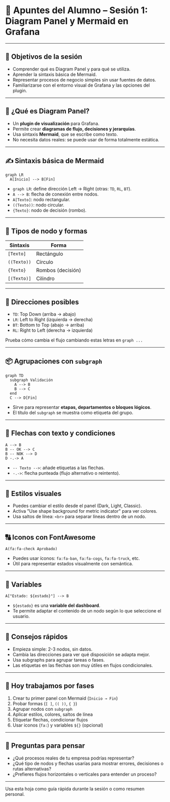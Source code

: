 # 📘 Apuntes del Alumno – Sesión 1: Diagram Panel y Mermaid en Grafana

---

## 🎯 Objetivos de la sesión

* Comprender qué es Diagram Panel y para qué se utiliza.
* Aprender la sintaxis básica de Mermaid.
* Representar procesos de negocio simples sin usar fuentes de datos.
* Familiarizarse con el entorno visual de Grafana y las opciones del plugin.

---

## 🧩 ¿Qué es Diagram Panel?

* Un **plugin de visualización** para Grafana.
* Permite crear **diagramas de flujo, decisiones y jerarquías**.
* Usa sintaxis **Mermaid**, que se escribe como texto.
* No necesita datos reales: se puede usar de forma totalmente estática.

---

## ✍️ Sintaxis básica de Mermaid

```mermaid
graph LR
  A[Inicio] --> B[Fin]
```

* `graph LR`: define dirección Left → Right (otras: `TD`, `RL`, `BT`).
* `A --> B`: flecha de conexión entre nodos.
* `A[Texto]`: nodo rectangular.
* `((Texto))`: nodo circular.
* `{Texto}`: nodo de decisión (rombo).

---

## 🧱 Tipos de nodo y formas

| Sintaxis    | Forma             |
| ----------- | ----------------- |
| `[Texto]`   | Rectángulo        |
| `((Texto))` | Círculo           |
| `{Texto}`   | Rombos (decisión) |
| `[(Texto)]` | Cilindro          |

---

## 🔄 Direcciones posibles

* `TD`: Top Down (arriba → abajo)
* `LR`: Left to Right (izquierda → derecha)
* `BT`: Bottom to Top (abajo → arriba)
* `RL`: Right to Left (derecha → izquierda)

Prueba cómo cambia el flujo cambiando estas letras en `graph ...`

---

## 📦 Agrupaciones con `subgraph`

```mermaid
graph TD
  subgraph Validación
    A --> B
    B --> C
  end
  C --> D[Fin]
```

* Sirve para representar **etapas, departamentos o bloques lógicos**.
* El título del `subgraph` se muestra como etiqueta del grupo.

---

## 💬 Flechas con texto y condiciones

```mermaid
A --> B
B -- OK --> C
B -- NOK --> D
D -.-> A
```

* `-- Texto -->`: añade etiquetas a las flechas.
* `-.->`: flecha punteada (flujo alternativo o reintento).

---

## 🎨 Estilos visuales

* Puedes cambiar el estilo desde el panel (Dark, Light, Classic).
* Activa "Use shape background for metric indicator" para ver colores.
* Usa saltos de línea: `<br>` para separar líneas dentro de un nodo.

---

## 🔠 Iconos con FontAwesome

```mermaid
A(fa:fa-check Aprobado)
```

* Puedes usar íconos: `fa:fa-ban`, `fa:fa-cogs`, `fa:fa-truck`, etc.
* Útil para representar estados visualmente con semántica.

---

## 📌 Variables

```mermaid
A["Estado: ${estado}"] --> B
```

* `${estado}` es una **variable del dashboard**.
* Te permite adaptar el contenido de un nodo según lo que seleccione el usuario.

---

## 🧠 Consejos rápidos

* Empieza simple: 2-3 nodos, sin datos.
* Cambia las direcciones para ver qué disposición se adapta mejor.
* Usa subgraphs para agrupar tareas o fases.
* Las etiquetas en las flechas son muy útiles en flujos condicionales.

---

## 🏁 Hoy trabajamos por fases

1. Crear tu primer panel con Mermaid (`Inicio → Fin`)
2. Probar formas (`[ ]`, `(( ))`, `{ }`)
3. Agrupar nodos con `subgraph`
4. Aplicar estilos, colores, saltos de línea
5. Etiquetar flechas, condicionar flujos
6. Usar iconos (`fa:`) y variables `${}` (opcional)

---

## 💬 Preguntas para pensar

* ¿Qué procesos reales de tu empresa podrías representar?
* ¿Qué tipo de nodos y flechas usarías para mostrar errores, decisiones o rutas alternativas?
* ¿Prefieres flujos horizontales o verticales para entender un proceso?

---

Usa esta hoja como guía rápida durante la sesión o como resumen personal.
